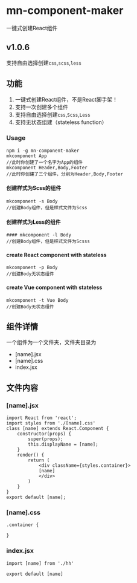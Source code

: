 # mn-component-maker

一键式创建React组件

## v1.0.6

支持自由选择创建`css`,`scss`,`less`

## 功能

1. 一键式创建React组件，不是React脚手架！
2. 支持一次创建多个组件
3. 支持自由选择创建`css`,`Scss`,`Less`
4. 支持无状态组建（stateless function）

### Usage

```
npm i -g mn-component-maker
mkcomponent App
//此时你创建了一个名字为App的组件
mkcomponent Header,Body,Footer
//此时你创建了三个组件，分别为Header,Body,Footer
```

#### 创建样式为Scss的组件
```
mkcomponent -s Body
//创建Body组件，但是样式文件为Scss
```
#### 创建样式为Less的组件
```
#### mkcomponent -l Body
//创建Body组件，但是样式文件为Scsss
```
#### create React component with stateless
```
mkcomponent -p Body
//创建Body无状态组件
```
#### create Vue component with stateless
```
mkcomponent -t Vue Body
//创建Body无状态组件
```

## 组件详情

一个组件为一个文件夹，文件夹目录为

- [name].jsx
- [name].css
- index.jsx

## 文件内容

### [name].jsx

```
import React from 'react';
import styles from './[name].css'
class [name] extends React.Component {
    constructor(props) {
        super(props);
        this.displayName = [name];
    }
    render() {
        return (
            <div className={styles.container}>
            [name]
            </div>
        )
    }
}
export default [name];
```

### [name].css

```
.container {
  
}
```

### index.jsx

```
import [name] from './hh'

export default [name]
```
